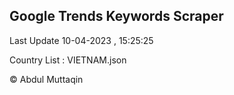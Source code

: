 

## Google Trends Keywords Scraper 
 
Last Update 10-04-2023 , 15:25:25

Country List :
VIETNAM.json



© Abdul Muttaqin 
